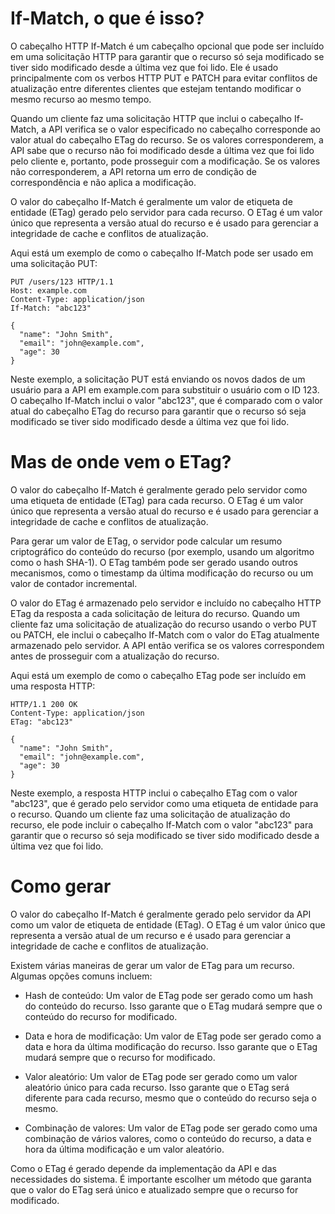 # If-Match, o que é isso?

O cabeçalho HTTP If-Match é um cabeçalho opcional que pode ser incluído em uma solicitação HTTP para garantir que o recurso só seja modificado se tiver sido modificado desde a última vez que foi lido. Ele é usado principalmente com os verbos HTTP PUT e PATCH para evitar conflitos de atualização entre diferentes clientes que estejam tentando modificar o mesmo recurso ao mesmo tempo.

Quando um cliente faz uma solicitação HTTP que inclui o cabeçalho If-Match, a API verifica se o valor especificado no cabeçalho corresponde ao valor atual do cabeçalho ETag do recurso. Se os valores corresponderem, a API sabe que o recurso não foi modificado desde a última vez que foi lido pelo cliente e, portanto, pode prosseguir com a modificação. Se os valores não corresponderem, a API retorna um erro de condição de correspondência e não aplica a modificação.

O valor do cabeçalho If-Match é geralmente um valor de etiqueta de entidade (ETag) gerado pelo servidor para cada recurso. O ETag é um valor único que representa a versão atual do recurso e é usado para gerenciar a integridade de cache e conflitos de atualização.

Aqui está um exemplo de como o cabeçalho If-Match pode ser usado em uma solicitação PUT:

```
PUT /users/123 HTTP/1.1
Host: example.com
Content-Type: application/json
If-Match: "abc123"

{
  "name": "John Smith",
  "email": "john@example.com",
  "age": 30
}
```

Neste exemplo, a solicitação PUT está enviando os novos dados de um usuário para a API em example.com para substituir o usuário com o ID 123. O cabeçalho If-Match inclui o valor "abc123", que é comparado com o valor atual do cabeçalho ETag do recurso para garantir que o recurso só seja modificado se tiver sido modificado desde a última vez que foi lido.


# Mas de onde vem o ETag?

O valor do cabeçalho If-Match é geralmente gerado pelo servidor como uma etiqueta de entidade (ETag) para cada recurso. O ETag é um valor único que representa a versão atual do recurso e é usado para gerenciar a integridade de cache e conflitos de atualização.

Para gerar um valor de ETag, o servidor pode calcular um resumo criptográfico do conteúdo do recurso (por exemplo, usando um algoritmo como o hash SHA-1). O ETag também pode ser gerado usando outros mecanismos, como o timestamp da última modificação do recurso ou um valor de contador incremental.

O valor do ETag é armazenado pelo servidor e incluído no cabeçalho HTTP ETag da resposta a cada solicitação de leitura do recurso. Quando um cliente faz uma solicitação de atualização do recurso usando o verbo PUT ou PATCH, ele inclui o cabeçalho If-Match com o valor do ETag atualmente armazenado pelo servidor. A API então verifica se os valores correspondem antes de prosseguir com a atualização do recurso.

Aqui está um exemplo de como o cabeçalho ETag pode ser incluído em uma resposta HTTP:

```
HTTP/1.1 200 OK
Content-Type: application/json
ETag: "abc123"

{
  "name": "John Smith",
  "email": "john@example.com",
  "age": 30
}
```
Neste exemplo, a resposta HTTP inclui o cabeçalho ETag com o valor "abc123", que é gerado pelo servidor como uma etiqueta de entidade para o recurso. Quando um cliente faz uma solicitação de atualização do recurso, ele pode incluir o cabeçalho If-Match com o valor "abc123" para garantir que o recurso só seja modificado se tiver sido modificado desde a última vez que foi lido.


# Como gerar

O valor do cabeçalho If-Match é geralmente gerado pelo servidor da API como um valor de etiqueta de entidade (ETag). O ETag é um valor único que representa a versão atual de um recurso e é usado para gerenciar a integridade de cache e conflitos de atualização.

Existem várias maneiras de gerar um valor de ETag para um recurso. Algumas opções comuns incluem:

- Hash de conteúdo: Um valor de ETag pode ser gerado como um hash do conteúdo do recurso. Isso garante que o ETag mudará sempre que o conteúdo do recurso for modificado.

- Data e hora de modificação: Um valor de ETag pode ser gerado como a data e hora da última modificação do recurso. Isso garante que o ETag mudará sempre que o recurso for modificado.

- Valor aleatório: Um valor de ETag pode ser gerado como um valor aleatório único para cada recurso. Isso garante que o ETag será diferente para cada recurso, mesmo que o conteúdo do recurso seja o mesmo.

- Combinação de valores: Um valor de ETag pode ser gerado como uma combinação de vários valores, como o conteúdo do recurso, a data e hora da última modificação e um valor aleatório.

Como o ETag é gerado depende da implementação da API e das necessidades do sistema. É importante escolher um método que garanta que o valor do ETag será único e atualizado sempre que o recurso for modificado.